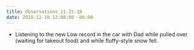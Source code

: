 ```yaml
---
title: Observations 11-25-18
date: 2018-12-10 12:08:00 -06:00
---
```


- Listening to the new Low record in the car with Dad while pulled over (waiting for takeout food) and while fluffy-style snow fell.
